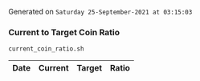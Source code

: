 Generated on `Saturday 25-September-2021 at 03:15:03`

### Current to Target Coin Ratio
`current_coin_ratio.sh`

Date|Current|Target|Ratio
---|---|---|---
